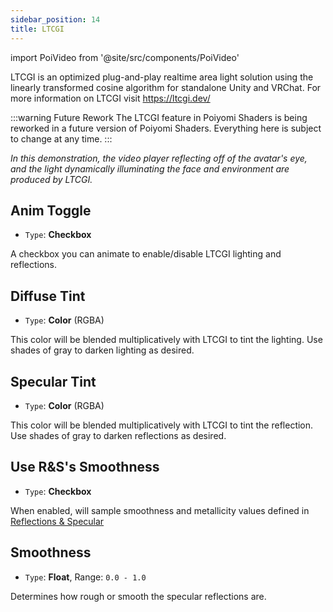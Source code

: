 ```yaml
---
sidebar_position: 14
title: LTCGI
---
```

import PoiVideo from '@site/src/components/PoiVideo'

LTCGI is an optimized plug-and-play realtime area light solution using the linearly transformed cosine algorithm for standalone Unity and VRChat. For more information on LTCGI visit https://ltcgi.dev/

:::warning Future Rework
The LTCGI feature in Poiyomi Shaders is being reworked in a future version of Poiyomi Shaders. Everything here is subject to change at any time.
:::

<PoiVideo url='/vid/shading/ltcgi_demo.mp4'/>  
<em>In this demonstration, the video player reflecting off of the avatar's eye, and the light dynamically illuminating the face and environment are produced by LTCGI.</em>

## Anim Toggle

- `Type`: **Checkbox**

A checkbox you can animate to enable/disable LTCGI lighting and reflections.

## Diffuse Tint

- `Type`: **Color** (RGBA)

This color will be blended multiplicatively with LTCGI to tint the lighting. Use shades of gray to darken lighting as desired.

## Specular Tint

- `Type`: **Color** (RGBA)

This color will be blended multiplicatively with LTCGI to tint the reflection. Use shades of gray to darken reflections as desired.

## Use R&S's Smoothness

- `Type`: **Checkbox**

When enabled, will sample smoothness and metallicity values defined in [Reflections & Specular](./reflections-and-specular.md)

## Smoothness

- `Type`: **Float**, Range: `0.0 - 1.0`

Determines how rough or smooth the specular reflections are.